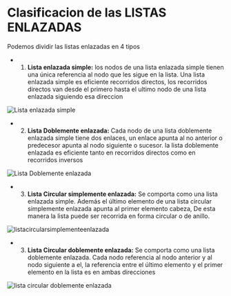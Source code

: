# Clasificacion de las LISTAS ENLAZADAS

Podemos dividir las listas enlazadas en 4 tipos

- 1. **Lista enlazada simple:** los nodos de una lista enlazada simple tienen una única referencia al nodo que les sigue en la lista. Una lista enlazada simple es eficiente recorridos directos, los recorridos directos van desde el primero hasta el ultimo nodo de una lista enlazada siguiendo esa direccion

![Lista enlazada simple](https://user-images.githubusercontent.com/41756950/127050432-454e8888-a460-4fad-b916-a71fde4c1678.png)

- 2. **Lista Doblemente enlazada:** Cada nodo de una lista doblemente enlazada simple tiene dos enlaces, un enlace apunta al no anterior o predecesor apunta al nodo siguiente o sucesor. la lista doblemente enlazada es eficiente tanto en recorridos directos como en recorridos inversos

![Lista Doblemente enlazada](https://user-images.githubusercontent.com/41756950/127050581-cee16805-be08-405a-af8d-d6b5afa88aaa.png)

- 3. **Lista Circular simplemente enlazada:** Se comporta como una lista enlazada simple. Además el último elemento de una lista circular simplemente enlazada apunta al primer elemento cabeza, De esta manera la lista puede ser recorrida en forma circular o de anillo.

![listacircularsimplementeenlazada](https://user-images.githubusercontent.com/41756950/127050799-7b0375ba-ea99-4c60-aa9b-fa710fb4a5e5.png)

- 3. **Lista Circular doblemente enlazada:** Se comporta como una lista doblemente enlazada. Cada nodo referencia al nodo anterior y al nodo siguiente a el, la referencia entre el último elemento y el primer elemento en la lista es en ambas direcciones

![lista circular doblemente enlazada](https://user-images.githubusercontent.com/41756950/127050302-b5614fee-0b14-49d2-acb3-84a4ea427472.png)
